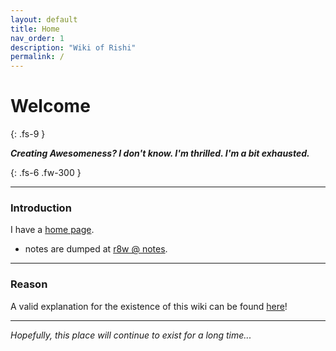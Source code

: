 ```yaml
---
layout: default
title: Home
nav_order: 1
description: "Wiki of Rishi"
permalink: /
---
```


# Welcome
{: .fs-9 }

__*Creating Awesomeness? I don't know. I'm thrilled. I'm a bit exhausted.*__

{: .fs-6 .fw-300 }

---

### Introduction

I have a [home page](https://ir8x.me).

- notes are dumped at [r8w @ notes](https://r8w.github.io/notes).

---

### Reason

A valid explanation for the existence of this wiki can be found [here](https://rishi.ml/2020/wiki/)!

---

*Hopefully, this place will continue to exist for a long time...*

